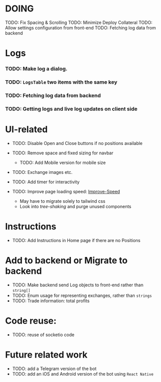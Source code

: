 # DOING
TODO: Fix Spacing & Scrolling
TODO: Minimize Deploy Collateral
TODO: Allow settings configuration from front-end
TODO: Fetching log data from backend

# Logs
### TODO: Make log a dialog.
### TODO: `LogsTable` two items with the same key
### TODO: Fetching log data from backend
### TODO: Getting logs and live log updates on client side


# UI-related

- TODO: Disable Open and Close buttons if no positions available

- TODO: Remove space and fixed sizing for navbar
    - TODO: Add Mobile version for mobile size

- TODO: Exchange images etc.
- TODO: Add timer for interactivity

- TODO: Improve page loading speed: [Improve-Speed](https://mui.com/material-ui/guides/minimizing-bundle-size/)
    - May have to migrate solely to tailwind css
    - Look into _tree-shaking_ and purge unused components

# Instructions
- TODO: Add Instructions in Home page if there are no Positions


# Add to backend or Migrate to backend
- TODO: Make backend send Log objects to front-end rather than `string[]`
- TODO: Enum usage for representing exchanges, rather than `strings`
- TODO: Trade information: total profits

# Code reuse:
- TODO: reuse of socketio code



# Future related work
- TODO: add a Telegram version of the bot
- TODO: add an iOS and Android version of the bot using `React Native`
